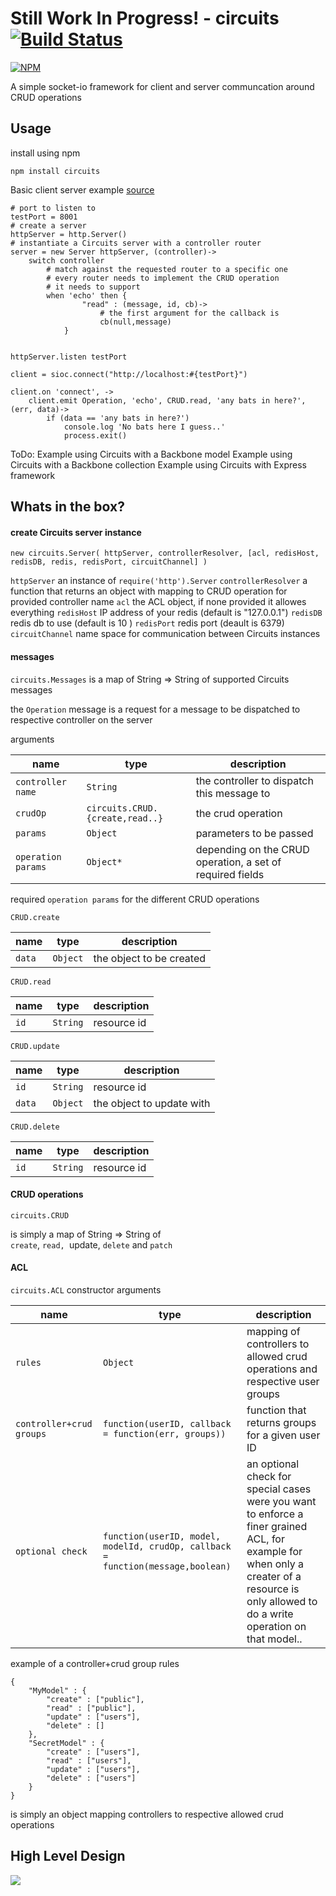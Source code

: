 Still Work In Progress! - circuits [![Build Status](https://travis-ci.org/uniformlyrandom/circuits.png)](https://travis-ci.org/uniformlyrandom/circuits)
====
[![NPM](https://nodei.co/npm/circuits.png?downloads=true)](https://nodei.co/npm/circuits/)

A simple socket-io framework for client and server communcation around CRUD operations

## Usage

install using npm

	npm install circuits

Basic client server example [source](https://github.com/uniformlyrandom/circuits/blob/master/examples/simple.coffee)

	# port to listen to
	testPort = 8001
	# create a server
	httpServer = http.Server()
	# instantiate a Circuits server with a controller router
	server = new Server httpServer, (controller)->
		switch controller
			# match against the requested router to a specific one
			# every router needs to implement the CRUD operation 
			# it needs to support
			when 'echo' then {
					"read" : (message, id, cb)-> 
						# the first argument for the callback is 
						cb(null,message)
				}


	httpServer.listen testPort

	client = sioc.connect("http://localhost:#{testPort}")

	client.on 'connect', ->
		client.emit Operation, 'echo', CRUD.read, 'any bats in here?',(err, data)->
			if (data == 'any bats in here?')
				console.log 'No bats here I guess..'
				process.exit()


ToDo:
Example using Circuits with a Backbone model
Example using Circuits with a Backbone collection
Example using Circuits with Express framework


## Whats in the box?

#### create Circuits server instance

`new circuits.Server( httpServer, controllerResolver, [acl, redisHost, redisDB, redis, redisPort, circuitChannel] )`

`httpServer` an instance of `require('http').Server`
`controllerResolver` a function that returns an object with mapping to CRUD operation for provided controller name
`acl` the ACL object, if none provided it allowes everything
`redisHost` IP address of your redis (default is "127.0.0.1")
`redisDB` redis db to use (default is 10 )
`redisPort` redis port (deault is 6379)
`circuitChannel` name space for communication between Circuits instances

#### messages

`circuits.Messages`
is a map of String => String of supported Circuits messages

the `Operation` message is a request for a message to be dispatched to respective controller on the server 

arguments

name | type | description
-----|------|------------
`controller name` | `String` | the controller to dispatch this message to
`crudOp` | `circuits.CRUD.{create,read..}` | the crud operation
`params` | `Object` | parameters to be passed
`operation params` | `Object*` | depending on the CRUD operation, a set of required fields

required `operation params` for the different CRUD operations

`CRUD.create`

name | type | description
-----|------|------------
`data` | `Object` | the object to be created

`CRUD.read`

name | type | description
-----|------|------------
`id` | `String` | resource id

`CRUD.update`

name | type | description
-----|------|------------
`id` | `String` | resource id
`data` | `Object` | the object to update with

`CRUD.delete`

name | type | description
-----|------|------------
`id` | `String` | resource id

#### CRUD operations

`circuits.CRUD`

is simply a map of String => String of  
`create`, `read, `update, `delete` and `patch`

#### ACL

`circuits.ACL` constructor arguments

name | type | description
-----|------|------------
`rules` | `Object` | mapping of controllers to allowed crud operations and respective user groups
`controller+crud groups` | `function(userID, callback = function(err, groups))` | function that returns groups for a given user ID
`optional check` | `function(userID, model, modelId, crudOp, callback = function(message,boolean)` | an optional check for special cases were you want to enforce a finer grained ACL, for example for when only a creater of a resource is only allowed to do a write operation on that model..

example of a controller+crud group rules

	{
		"MyModel" : {
			"create" : ["public"],
			"read" : ["public"],
			"update" : ["users"],
			"delete" : []
		},
		"SecretModel" : {
			"create" : ["users"],
			"read" : ["users"],
			"update" : ["users"],
			"delete" : ["users"]
		}
	}

is simply an object mapping controllers to respective allowed crud operations



## High Level Design

<img src="https://docs.google.com/drawings/d/1ELXFEhsntD2jyYehrcceV-sUHDaTgFCz3Hw180TCKOs/pub?w=982&amp;h=867">
